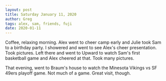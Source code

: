 ```yaml
---
layout: post
title: Saturday January 11, 2020
author: Greg
tags: alex, sam, friends, fuji
date: 2020-01-11
---
```


Coffee, relaxing morning. Alex went to cheer camp early and Julie took Sam to a birthday party. I showered and went to see Alex's cheer presentation. Took pictures. Left there and went to Upward to watch Sam's first basketball game and Alex cheered at that. Took many pictures.

That evening, went to Braum's house to watch the Minesota Vikings vs SF 49ers playoff game. Not much of a game. Great visit, though.

